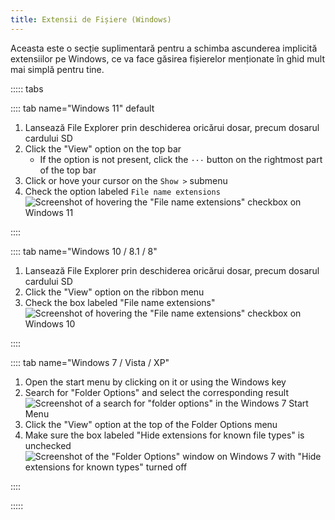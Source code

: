 ```yaml
---
title: Extensii de Fișiere (Windows)
---
```


Aceasta este o secție suplimentară pentru a schimba ascunderea implicită extensiilor pe Windows, ce va face găsirea fișierelor menționate în ghid mult mai simplă pentru tine.

::::: tabs

:::: tab name="Windows 11" default

1. Lansează File Explorer prin deschiderea oricărui dosar, precum dosarul cardului SD
1. Click the "View" option on the top bar
    - If the option is not present, click the `···` button on the rightmost part of the top bar
1. Click or hove your cursor on the `Show >` submenu
1. Check the option labeled `File name extensions` ![Screenshot of hovering the "File name extensions" checkbox on Windows 11](/assets/images/windows-11-file-extensions.png)

::::

:::: tab name="Windows 10 / 8.1 / 8"

1. Lansează File Explorer prin deschiderea oricărui dosar, precum dosarul cardului SD
1. Click the "View" option on the ribbon menu
1. Check the box labeled "File name extensions" ![Screenshot of hovering the "File name extensions" checkbox on Windows 10](/assets/images/windows-10-file-extensions.png)

::::

:::: tab name="Windows 7 / Vista / XP"

1. Open the start menu by clicking on it or using the Windows key
1. Search for "Folder Options" and select the corresponding result ![Screenshot of a search for "folder options" in the Windows 7 Start Menu](/assets/images/windows-7-folder-options-start-menu.png)
1. Click the "View" option at the top of the Folder Options menu
1. Make sure the box labeled "Hide extensions for known file types" is unchecked ![Screenshot of the "Folder Options" window on Windows 7 with "Hide extensions for known types" turned off](/assets/images/windows-7-folder-options.png)

::::

:::::
